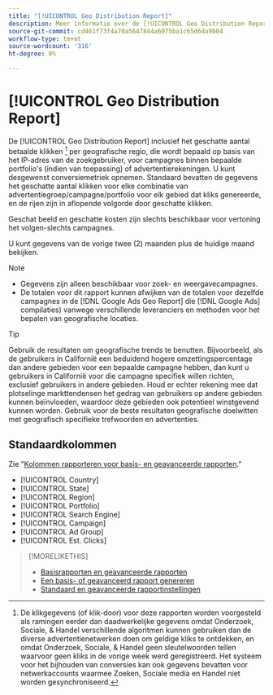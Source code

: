 ```yaml
---
title: "[!UICONTROL Geo Distribution Report]"
description: Meer informatie over de [!UICONTROL Geo Distribution Report].
source-git-commit: cd461f73f4a70a5647844a6075ba1c65d64a9b04
workflow-type: tm+mt
source-wordcount: '316'
ht-degree: 0%

---
```


# [!UICONTROL Geo Distribution Report]

De [!UICONTROL Geo Distribution Report] inclusief het geschatte aantal betaalde klikken [^1] per geografische regio, die wordt bepaald op basis van het IP-adres van de zoekgebruiker, voor campagnes binnen bepaalde portfolio&#39;s (indien van toepassing) of advertentierekeningen. U kunt desgewenst conversiemetriek opnemen. Standaard bevatten de gegevens het geschatte aantal klikken voor elke combinatie van advertentiegroep/campagne/portfolio voor elk gebied dat kliks genereerde, en de rijen zijn in aflopende volgorde door geschatte klikken.

Geschat beeld en geschatte kosten zijn slechts beschikbaar voor vertoning het volgen-slechts campagnes.

U kunt gegevens van de vorige twee (2) maanden plus de huidige maand bekijken.

>[!NOTE]
>
>* Gegevens zijn alleen beschikbaar voor zoek- en weergavecampagnes.
>* De totalen voor dit rapport kunnen afwijken van de totalen voor dezelfde campagnes in de [!DNL Google Ads Geo Report] die [!DNL Google Ads] compilaties) vanwege verschillende leveranciers en methoden voor het bepalen van geografische locaties.


>[!TIP]
>
>Gebruik de resultaten om geografische trends te benutten. Bijvoorbeeld, als de gebruikers in Californië een beduidend hogere omzettingspercentage dan andere gebieden voor een bepaalde campagne hebben, dan kunt u gebruikers in Californië voor die campagne specifiek willen richten, exclusief gebruikers in andere gebieden. Houd er echter rekening mee dat plotselinge markttendensen het gedrag van gebruikers op andere gebieden kunnen beïnvloeden, waardoor deze gebieden ook potentieel winstgevend kunnen worden. Gebruik voor de beste resultaten geografische doelwitten met geografisch specifieke trefwoorden en advertenties.

[^1]: De klikgegevens (of klik-door) voor deze rapporten worden voorgesteld als ramingen eerder dan daadwerkelijke gegevens omdat Onderzoek, Sociale, &amp; Handel verschillende algoritmen kunnen gebruiken dan de diverse advertentienetwerken doen om geldige kliks te ontdekken, en omdat Onderzoek, Sociale, &amp; Handel geen sleutelwoorden tellen waarvoor geen kliks in de vorige week werd geregistreerd. Het systeem voor het bijhouden van conversies kan ook gegevens bevatten voor netwerkaccounts waarmee Zoeken, Sociale media en Handel niet worden gesynchroniseerd.

## Standaardkolommen

Zie &quot;[Kolommen rapporteren voor basis- en geavanceerde rapporten](basic-advanced-report-columns.md).&quot;

* [!UICONTROL Country]
* [!UICONTROL State]
* [!UICONTROL Region]
* [!UICONTROL Portfolio]
* [!UICONTROL Search Engine]
* [!UICONTROL Campaign]
* [!UICONTROL Ad Group]
* [!UICONTROL Est. Clicks]

>[!MORELIKETHIS]
>
>* [Basisrapporten en geavanceerde rapporten](basic-advanced-report-about.md)
>* [Een basis- of geavanceerd rapport genereren](basic-advanced-report-generate.md)
>* [Standaard en geavanceerde rapportinstellingen](basic-advanced-report-settings.md)

